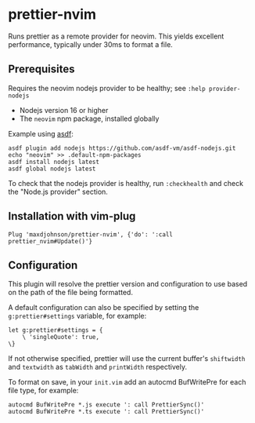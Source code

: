 # prettier-nvim

Runs prettier as a remote provider for neovim. This yields excellent performance, typically under 30ms to format a file.

## Prerequisites

Requires the neovim nodejs provider to be healthy; see `:help provider-nodejs`

* Nodejs version 16 or higher
* The `neovim` npm package, installed globally

Example using [asdf](https://github.com/asdf-vm/asdf):

```
asdf plugin add nodejs https://github.com/asdf-vm/asdf-nodejs.git
echo "neovim" >> .default-npm-packages
asdf install nodejs latest
asdf global nodejs latest
```

To check that the nodejs provider is healthy, run `:checkhealth` and check the "Node.js provider" section.

## Installation with vim-plug

```
Plug 'maxdjohnson/prettier-nvim', {'do': ':call prettier_nvim#Update()'}
```

## Configuration

This plugin will resolve the prettier version and configuration to use based on the path of the file being formatted.

A default configuration can also be specified by setting the `g:prettier#settings` variable, for example:

```
let g:prettier#settings = {
    \ 'singleQuote': true,
\}
```

If not otherwise specified, prettier will use the current buffer's `shiftwidth` and `textwidth` as `tabWidth` and `printWidth` respectively.

To format on save, in your `init.vim` add an autocmd BufWritePre for each file type, for example:

```
autocmd BufWritePre *.js execute ': call PrettierSync()'
autocmd BufWritePre *.ts execute ': call PrettierSync()'
```
